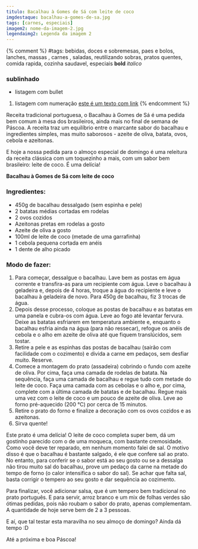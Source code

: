 ```yaml
---
titulo: Bacalhau à Gomes de Sá com leite de coco
imgdestaque: bacalhau-a-gomes-de-sa.jpg
tags: [carnes, especiais]
imagem2: nome-da-imagem-2.jpg
legendaimg2: Legenda da imagem 2
---
```

{% comment %}
#tags: bebidas, doces e sobremesas, paes e bolos, lanches, massas , carnes , saladas, reutilizando sobras, pratos quentes, comida rapida, cozinha saudavel, especiais
**bold**
*italico*
### sublinhado
* listagem com bullet
1. listagem com numeração
[este é um texto com link](https://www.enderecodolink.com)
{% endcomment %}

Receita tradicional portuguesa, o Bacalhau à Gomes de Sá é uma pedida bem comum à mesa dos brasileiros, ainda mais no final de semana de Páscoa. A receita traz um equilíbrio entre o marcante sabor do bacalhau e ingredientes simples, mas muito saborosos - azeite de oliva, batata, ovos, cebola e azeitonas. 

E hoje a nossa pedida para o almoço especial de domingo é uma releitura da receita clássica com um toquezinho a mais, com um sabor bem brasileiro: leite de coco. É uma delícia!

**Bacalhau à Gomes de Sá com leite de coco**

### Ingredientes:

* 450g de bacalhau dessalgado (sem espinha e pele)
* 2 batatas médias cortadas em rodelas
* 2 ovos cozidos
* Azeitonas pretas em rodelas a gosto
* Azeite de oliva a gosto
* 100ml de leite de coco (metade de uma garrafinha)
* 1 cebola pequena cortada em anéis
* 1 dente de alho picado

### Modo de fazer:

1. Para começar, dessalgue o bacalhau. Lave bem as postas em água corrente e transfira-as para um recipiente com água. Leve o bacalhau à geladeira e, depois de 4 horas, troque a água do recipiente e leve o bacalhau à geladeira de novo. Para 450g de bacalhau, fiz 3 trocas de água.
2. Depois desse processo, coloque as postas de bacalhau e as batatas em uma panela e cubra-os com água. Leve ao fogo até levantar fervura. Deixe as batatas esfriarem em temperatura ambiente e, enquanto o bacalhau esfria ainda na água (para não ressecar), refogue os anéis de cebola e o alho em azeite de oliva até que fiquem translúcidos, sem tostar. 
3. Retire a pele e as espinhas das postas de bacalhau (sairão com facilidade com o cozimento) e divida a carne em pedaços, sem desfiar muito. Reserve. 
4. Comece a montagem do prato (assadeira) cobrindo o fundo com azeite de oliva. Por cima, faça uma camada de rodelas de batata. Na sequência, faça uma camada de bacalhau e regue tudo com metade do leite de coco. Faça uma camada com as cebolas e o alho e, por cima, complete com a última camada de batatas e de bacalhau. Regue mais uma vez com o leite de coco e um pouco de azeite de oliva. Leve ao forno pré-aquecido (200 °C) por cerca de 15 minutos. 
5. Retire o prato do forno e finalize a decoração com os ovos cozidos e as azeitonas.
6. Sirva quente!

Este prato é uma delícia! O leite de coco completa super bem, dá um gostinho parecido com o de uma moqueca, com bastante cremosidade. Como você deve ter reparado, em nenhum momento falei de sal. O motivo disso é que o bacalhau é bastante salgado, é ele que confere sal ao prato. No entanto, para conferir se o sabor está ao seu gosto ou se a dessalga não tirou muito sal do bacalhau, prove um pedaço da carne na metade do tempo de forno (o calor intensifica o sabor do sal). Se achar que falta sal, basta corrigir o tempero ao seu gosto e dar sequência ao cozimento. 

Para finalizar, você adicionar salsa, que é um tempero bem tradicional no prato português. E para servir, arroz branco e um mix de folhas verdes são ótimas pedidas, pois não roubam o sabor do prato, apenas complementam. A quantidade de hoje serve bem de 2 a 3 pessoas. 

E aí, que tal testar esta maravilha no seu almoço de domingo? Ainda dá tempo :D

Até a próxima e boa Páscoa!
